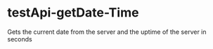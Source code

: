 # testApi-getDate-Time
Gets the current date from the server and the uptime of the server in seconds
